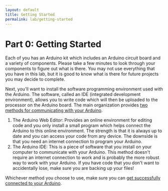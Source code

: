 ```yaml
---
layout: default
title: Getting Started
permalink: lab/getting-started
---
```


# Part 0: Getting Started

Each of you has an Arduino kit which includes an Arduino circuit board and a variety of components. Please take a few minutes to look through your components to figure out what is there. You may not use everything that you have in this lab, but it is good to know what is there for future projects you may decide to complete.

Next, you'll want to install the software programming environment used with the Arduino. The software, called an IDE (integrated development environment), allows you to write code which will then be uploaded to the processor on the Arduino board. The main organization provides [two methods for communicating with your Arduino](https://www.arduino.cc/en/Main/Software).
1. The Arduino Web Editor: Provides an online environment for editing code and you only install a small program which helps connect the Arduino to this online environment. The strength is that it is always up to date and you can access your code from any device. The downside is that you need an internet connection to program your Arduino.
2. The Arduino IDE: This is a piece of software that you install on your computer to communicate with your Arduino. This method doesn't require an internet connection to work and is probably the more robust way to work with your Arduino. If you have code that you don't want to accidentally lose, make sure you are backing up your files!

Whichever method you choose to use, make sure you can [get successfully connected to your Arduino](https://www.arduino.cc/en/Guide/ArduinoUno).
